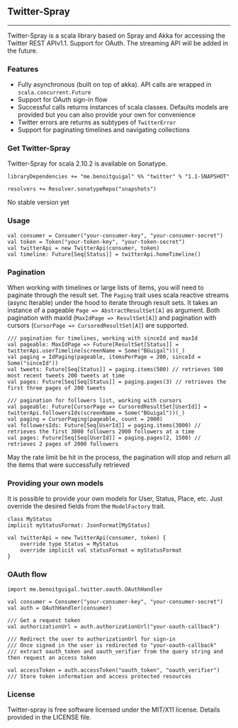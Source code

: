 ## Twitter-Spray

***
Twitter-Spray is a scala library based on Spray and Akka for accessing the Twitter REST APIv1.1. Support for OAuth. The streaming API will be added in the future.

### Features
- Fully asynchronous (built on top of akka). API calls are wrapped in `scala.concurrent.Future`
- Support for OAuth sign-in flow
- Successful calls returns instances of scala classes. Defaults models are provided but you can also provide your own for convenience
- Twitter errors are returns as subtypes of `TwitterError`
- Support for paginating timelines and navigating collections

### Get Twitter-Spray

Twitter-Spray for scala 2.10.2 is available on Sonatype.

```
libraryDependencies += "me.benoitguigal" %% "twitter" % "1.1-SNAPSHOT"

resolvers += Resolver.sonatypeRepo("snapshots")
```

No stable version yet

### Usage

```
val consumer = Consumer("your-consumer-key", "your-consumer-secret")
val token = Token("your-token-key", "your-token-secret")
val twitterApi = new TwitterApi(consumer, token)
val timeline: Future[Seq[Status]] = twitterApi.homeTimeline()
```

### Pagination

When working with timelines or large lists of items, you will need to paginate through the result set. The `Paging` trait
uses scala reactive streams (async Iterable) under the hood to iterate through result sets. It takes an instance of a pageable `Page => AbstractResultSet[A]`
as argument. Both pagination with maxId (`MaxIdPage => ResultSet[A]`) and pagination with cursors (`CursorPage => CursoredResultSet[A]`) are supported.

```
/// pagination for timelines, working with sinceId and maxId
val pageable: MaxIdPage => Future[ResultSet[Status]] = twitterApi.userTimeline(screenName = Some("BGuigal"))(_)
val paging = IdPaging(pageable, itemsPerPage = 200, sinceId = Some("sinceId"))
val tweets: Future[Seq[Status]] = paging.items(500) // retrieves 500 most recent tweets 200 tweets at time
val pages: Future[Seq[Seq[Status]] = paging.pages(3) // retrieves the first three pages of 200 tweets
```

```
/// pagination for followers list, working with cursors
val pageable: Future[CursorPage => CursoredResultSet[UserId]] = twitterApi.followersIds(screenName = Some("BGuigal"))(_)
val paging = CursorPaging(pageable, count = 2000)
val followersIds: Future[Seq[UserId]] = paging.items(3000) // retrieves the first 3000 followers 2000 followers at a time
val pages: Future[Seq[Seq[UserId]] = paging.pages(2, 1500) // retrieves 2 pages of 2000 followers
```

May the rate limit be hit in the process, the pagination will stop and return all the items that were
successfully retrieved


### Providing your own models

It is possible to provide your own models for User, Status, Place, etc. Just override the desired fields from the `ModelFactory` trait.

```
class MyStatus
implicit myStatusFormat: JsonFormat[MyStatus]

val twitterApi = new TwitterApi(consumer, token) {
    override type Status = MyStatus
    override implicit val statusFormat = myStatusFormat
}

```


### OAuth flow

```
import me.benoitguigal.twitter.oauth.OAuthHandler

val consumer = Consumer("your-consumer-key", "your-consumer-secret")
val auth = OAuthHandler(consumer)

/// Get a request token
val authorizationUrl = auth.authorizationUrl("your-oauth-callback")

/// Redirect the user to authorizationUrl for sign-in
/// Once signed in the user is redirected to "your-oauth-callback"
/// extract oauth_token and oauth_verifier from the query string and then request an access token

val accessToken = auth.accessToken("oauth_token", "oauth_verifier")
/// Store token information and access protected resources
```


### License
Twitter-spray is free software licensed under the MIT/X11 license. Details provided in the LICENSE file.
